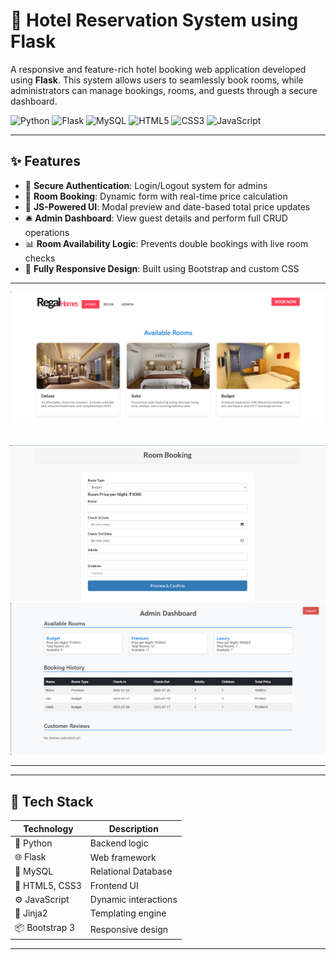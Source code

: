 # 🏨 Hotel Reservation System using Flask

A responsive and feature-rich hotel booking web application developed using **Flask**. 
This system allows users to seamlessly book rooms, while administrators can manage bookings, rooms, and guests through a secure dashboard.

![Python](https://img.shields.io/badge/Python-3776AB?style=for-the-badge&logo=python&logoColor=white)
![Flask](https://img.shields.io/badge/Flask-000000?style=for-the-badge&logo=flask&logoColor=white)
![MySQL](https://img.shields.io/badge/MySQL-005C84?style=for-the-badge&logo=mysql&logoColor=white)
![HTML5](https://img.shields.io/badge/HTML5-E34F26?style=for-the-badge&logo=html5&logoColor=white)
![CSS3](https://img.shields.io/badge/CSS3-1572B6?style=for-the-badge&logo=css3&logoColor=white)
![JavaScript](https://img.shields.io/badge/JavaScript-F7DF1E?style=for-the-badge&logo=javascript&logoColor=black)

---

## ✨ Features

- 🔐 **Secure Authentication**: Login/Logout system for admins
- 🧾 **Room Booking**: Dynamic form with real-time price calculation
- 🧮 **JS-Powered UI**: Modal preview and date-based total price updates
- 🛎️ **Admin Dashboard**: View guest details and perform full CRUD operations
- 📊 **Room Availability Logic**: Prevents double bookings with live room checks
- 🎨 **Fully Responsive Design**: Built using Bootstrap and custom CSS

---

![Homepage Screenshot](static/images/screenshots/homepage.png)
![Booking Page](static/images/screenshots/book.png)
![Admin Dashboard](static/images/screenshots/admin.png)

---

---

## 🧰 Tech Stack

| Technology | Description |
|------------|-------------|
| 🐍 Python | Backend logic |
| 🌐 Flask | Web framework |
| 🐬 MySQL | Relational Database |
| 🎨 HTML5, CSS3 | Frontend UI |
| ⚙️ JavaScript | Dynamic interactions |
| 🧾 Jinja2 | Templating engine |
| 📦 Bootstrap 3 | Responsive design |

---

